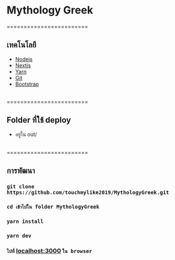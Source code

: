 # Mythology Greek
========================
## เทคโนโลยี
- [Nodejs](https://nodejs.org/en/)
- [Nextjs](https://nextjs.org/)
- [Yarn](https://yarnpkg.com/lang/en/)
- [Git](https://git-scm.com/)
- [Bootstrap](https://getbootstrap.com/)
<br />
========================<br />

## Folder ที่ใช้ deploy
- อยู่ใน out/
<br />
========================<br />

## การพัฒนา
### `git clone https://github.com/touchmylike2019/MythologyGreek.git`
### `cd เข้าไปใน folder MythologyGreek`
### `yarn install`
### `yarn dev`
### `ไปที่` [localhost:3000](http://localhost:3000) `ใน browser`

